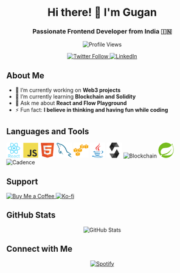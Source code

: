 <h1 align="center">Hi there! 👋 I'm Gugan</h1>
<h3 align="center">Passionate Frontend Developer from India 🇮🇳</h3>

<p align="center"> <img src="https://komarev.com/ghpvc/?username=kokkigugan&label=Profile%20views&color=0e75b6&style=flat" alt="Profile Views" /> </p>

<p align="center"> 
  <a href="https://twitter.com/gugan_s2713" target="_blank">
    <img src="https://img.shields.io/twitter/follow/gugan_s2713?style=for-the-badge&logo=twitter&color=1DA1F2" alt="Twitter Follow" />
  </a>
  <a href="https://www.linkedin.com/in/gugan-s-08a22017a/" target="_blank">
    <img src="https://img.shields.io/badge/LinkedIn-Connect-blue?style=for-the-badge&logo=linkedin" alt="LinkedIn" />
  </a>
</p>

<h2>About Me</h2>

- 🔭 I’m currently working on **Web3 projects**
- 🌱 I’m currently learning **Blockchain and Solidity**
- 💬 Ask me about **React and Flow Playground**
- ⚡ Fun fact: **I believe in thinking and having fun while coding**

<h2>Languages and Tools</h2>

<p align="left">
  <img src="https://raw.githubusercontent.com/devicons/devicon/master/icons/react/react-original-wordmark.svg" alt="React" width="40" height="40" />
  <img src="https://raw.githubusercontent.com/devicons/devicon/master/icons/javascript/javascript-original.svg" alt="JavaScript" width="40" height="40" />
  <img src="https://raw.githubusercontent.com/devicons/devicon/master/icons/html5/html5-original.svg" alt="HTML5" width="40" height="40" />
  <img src="https://raw.githubusercontent.com/devicons/devicon/master/icons/mysql/mysql-original.svg" alt="MySQL" width="40" height="40" />
  <img src="https://raw.githubusercontent.com/devicons/devicon/master/icons/amazonwebservices/amazonwebservices-original.svg" alt="AWS" width="40" height="40" />
  <img src="https://raw.githubusercontent.com/devicons/devicon/master/icons/java/java-original.svg" alt="Java" width="40" height="40" />
  <img src="https://raw.githubusercontent.com/devicons/devicon/master/icons/solidity/solidity-original.svg" alt="Solidity" width="40" height="40" />
  <img src="https://raw.githubusercontent.com/devicons/devicon/master/icons/blockchain/blockchain-original.svg" alt="Blockchain" width="40" height="40" />
  <img src="https://raw.githubusercontent.com/devicons/devicon/master/icons/spring/spring-original.svg" alt="Spring Boot" width="40" height="40" />
  <img src="https://raw.githubusercontent.com/devicons/devicon/master/icons/cadence/cadence-original.svg" alt="Cadence" width="40" height="40" />
</p>


<h2>Support</h2>

<p>
  <a href="https://www.buymeacoffee.com/Gugan">
    <img src="https://cdn.buymeacoffee.com/buttons/v2/default-yellow.png" height="50" width="210" alt="Buy Me a Coffee" />
  </a>
  <a href="https://ko-fi.com/Gugan">
    <img src="https://cdn.ko-fi.com/cdn/kofi3.png?v=3" height="50" width="210" alt="Ko-fi" />
  </a>
</p>

<h2>GitHub Stats</h2>

<p align="center">
  <img src="https://github-readme-stats.vercel.app/api?username=kokkigugan&show_icons=true&theme=dark" alt="GitHub Stats" />
</p>

<h2>Connect with Me</h2>

<p align="center">
  <a href="https://open.spotify.com/user/31wxh27bvhffrjsv53n4j6rgiaeq">
    <img src="https://spotify-github-profile.vercel.app/api/view?uid=31tb2rg3vnytlj3g4rujpcldwrry&cover_image=true&theme=novatorem&show_offline=false&background_color=121212&interchange=false&bar_color=53b14f&bar_color_cover=true" alt="Spotify" />
  </a>
</p>
